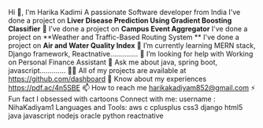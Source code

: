 Hi 👋, I'm Harika Kadimi
A passionate Software developer from India
I've done a project on **Liver Disease Prediction Using Gradient Boosting Classifier**
👯 I’ve done a project on **Campus Event Aggregator**
I've done a project on **Weather and Traffic-Based Routing System **
I've done a project on  **Air and Water Quality Index**
🌱 I’m currently learning MERN stack, Django framework, Reactnative..............
🤝 I’m looking for help with Working on Personal Finance Assistant
💬 Ask me about java, spring boot, javascript.............
👨‍💻 All of my projects are available at https://github.com/dashboard
📄 Know about my experiences https://pdf.ac/4n5SBE
📫 How to reach me harikakadiyam852@gmail.com
⚡ Fun fact I obsessed with cartoons
Connect with me:
username : NihaKadiyam1
Languages and Tools:
aws
c
cplusplus
css3
django
html5
java
javascript
nodejs
oracle
python
reactnative
